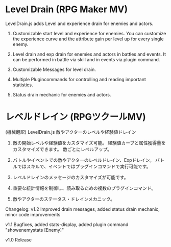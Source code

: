 # Level Drain (RPG Maker MV)

LevelDrain.js adds Level and experience drain for enemies and actors.

   1. Customizable start level and experience for enemies.
      You can customize the experience curve and the attribute gain per 
      level up for every single enemy.

   2. Level drain and exp drain for enemies and actors in battles and events.
      It can be performed in battle via skill and in events via plugin command.

   3. Customizable Messages for level drain.

   4. Multiple Plugincommands for controlling and reading important statistics. 
   
   5. Status drain mechanic for enemies and actors.
   
# レベルドレイン (RPGツクールMV)
(機械翻訳) LevelDrain.js 敵やアクターのレベルや経験値ドレイン

   1. 敵の開始レベルや経験値をカスタマイズ可能。
      経験値カーブと属性獲得量をカスタマイズできます。
      敵ごとにレベルアップ。

   2. バトルやイベントでの敵やアクターのレベルドレイン、Expドレイン。
      バトルではスキルで、イベントではプラグインコマンドで実行可能です。

   3. レベルドレインのメッセージのカスタマイズが可能です。

   4. 重要な統計情報を制御し、読み取るための複数のプラグインコマンド。
   
   5. 敵やアクターのステータス・ドレインメカニック。

Changelog:
v1.2 Improved drain messages, added status drain mechanic, minor code improvements

v1.1 Bugfixes, added stats-display, added plugin command "showenemystats [Enemy]"

v1.0 Release
